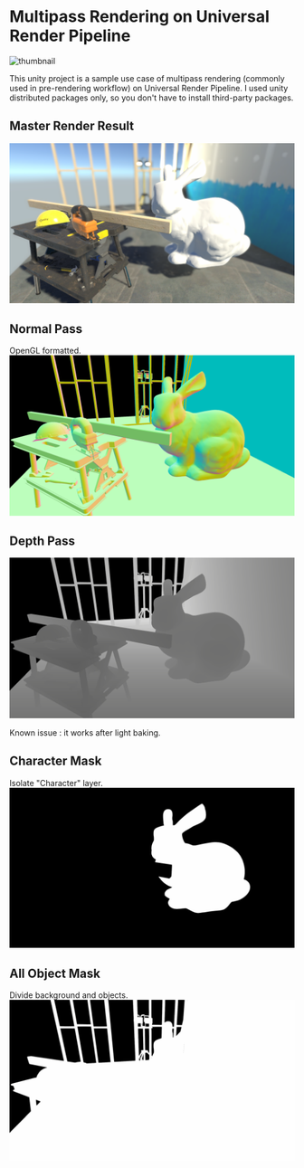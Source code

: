 # Multipass Rendering on Universal Render Pipeline
![thumbnail](https://i.gyazo.com/e9bc43447fa86f682ab5a465c6249ebc.gif)

This unity project is a sample use case of multipass rendering (commonly used in pre-rendering workflow) on Universal Render Pipeline.
I used unity distributed packages only, so you don't have to install third-party packages.

## Master Render Result
![master](https://github.com/kodai100/Unity_MultiPassRenderingOnURP/blob/master/Thumbnails/master.png)

## Normal Pass
OpenGL formatted.
![normal](https://github.com/kodai100/Unity_MultiPassRenderingOnURP/blob/master/Thumbnails/normal.png)

## Depth Pass
![depth](https://github.com/kodai100/Unity_MultiPassRenderingOnURP/blob/master/Thumbnails/depth.png)

Known issue : it works after light baking.

## Character Mask
Isolate "Character" layer.
![chara](https://github.com/kodai100/Unity_MultiPassRenderingOnURP/blob/master/Thumbnails/chara.png)

## All Object Mask
Divide background and objects.
![obj](https://github.com/kodai100/Unity_MultiPassRenderingOnURP/blob/master/Thumbnails/obj.png)